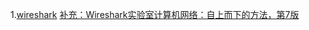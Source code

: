 1.[wireshark](https://www.wireshark.org/)  [补充：Wireshark实验室计算机网络：自上而下的方法，第7版](http://www-net.cs.umass.edu/wireshark-labs/)

